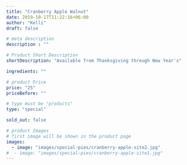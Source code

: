 ```yaml
---
title: "Cranberry Apple Walnut"
date: 2019-10-17T11:22:16+06:00
author: "Kelli"
draft: false

# meta description
description : ""

# Product Short Description
shortDescription: "Available from Thanksgiving through New Year's"

ingredients: ""

# product Price
price: "25"
priceBefore: ""

# type must be "products"
type: "special"

sold_out: false

# product Images
# first image will be shown in the product page
images:
  - image: "images/special-pies/cranberry-apple-site2.jpg"
#  - image: "images/special-pies/cranberry-apple-site1.jpg"
---
```

